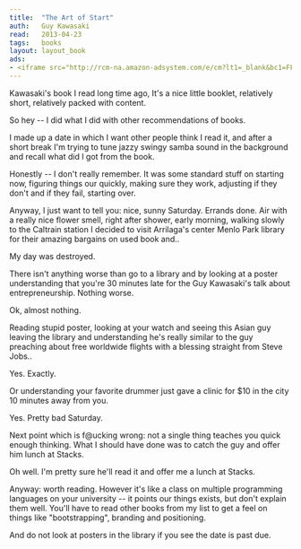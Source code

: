 ```yaml
---
title:	"The Art of Start"
auth:	Guy Kawasaki
read:	2013-04-23
tags:	books
layout: layout_book
ads:
- <iframe src="http://rcm-na.amazon-adsystem.com/e/cm?lt1=_blank&bc1=FFFFFF&IS2=1&npa=1&bg1=FFFFFF&fc1=000000&lc1=FF0000&t=wojcadamkoszh-20&o=1&p=8&l=as4&m=amazon&f=ifr&ref=ss_til&asins=1591840562" style="width:120px;height:240px;" scrolling="no" marginwidth="0" marginheight="0" frameborder="0"></iframe>
---
```


Kawasaki's book I read long time ago, It's a nice little booklet, relatively
short, relatively packed with content.

So hey -- I did what I did with other recommendations of books.

I made up a date in which I want other people think I read it, and after a
short break I'm trying to tune jazzy swingy samba sound in the background
and recall what did I got from the book.

Honestly -- I don't really remember. It was some standard stuff on starting
now, figuring things our quickly, making sure they work, adjusting if they
don't and if they fail, starting over.

Anyway, I just want to tell you: nice, sunny Saturday. Errands done. Air
with a really nice flower smell, right after shower, early morning,
walking slowly to the Caltrain station I decided to visit Arrilaga's center
Menlo Park library for their amazing bargains on used book and..

My day was destroyed.

There isn't anything worse than go to a library and by looking at a poster
understanding that you're 30 minutes late for the Guy Kawasaki's talk about
entrepreneurship. Nothing worse.

Ok, almost nothing.

Reading stupid poster, looking at your watch and seeing this Asian guy
leaving the library and understanding he's really similar to the guy
preaching about free worldwide flights with a blessing straight from Steve
Jobs..

Yes. Exactly.

Or understanding your favorite drummer just gave a clinic for $10 in the
city 10 minutes away from you.

Yes. Pretty bad Saturday.

Next point which is f@ucking wrong: not a single thing teaches you quick
enough thinking. What I should have done was to catch the guy and offer him
lunch at Stacks.

Oh well. I'm pretty sure he'll read it and offer me a lunch at Stacks.

Anyway: worth reading. However it's like a class on multiple programming
languages on your university -- it points our things exists, but don't
explain them well. You'll have to read other books from my list to get a
feel on things like "bootstrapping", branding and positioning.

And do not look at posters in the library if you see the date is past due.
